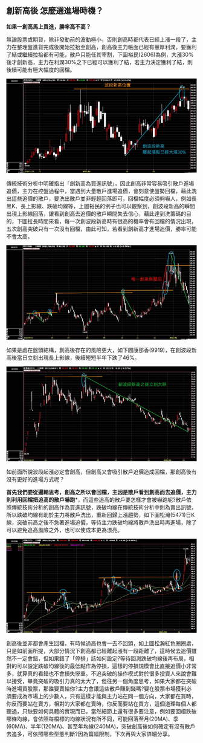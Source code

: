 ## 創新高後 怎麼選進場時機？



**如果一創高馬上買進，勝率高不高？**

無論股票或期貨，除非發動前的波動極小，否則創高時都代表已經上漲一段了，主力在整理盤進貨完成後開始拉抬至創高，創高後主力帳面已經有豐厚利潤，要獲利了結或繼續拉抬都有可能，散戶只能任其宰割，下圖裕民(2606)為例，大漲30%後才創新高，主力在利潤30%之下已經可以獲利了結，若主力決定獲利了結，則後續可能有極大幅度的回檔。

![img](images/4fd87f70-976d-11eb-a7fb-d17ec1a0b286)

傳統技術分析中明確指出「創新高為買進訊號」，因此創高非常容易吸引散戶進場追價，主力在控盤過程中，當遇到大量散戶進場追價，會刻意使盤勢回檔，藉此洗出這些追價的散戶，要洗出散戶並非輕輕回落即可，回檔幅度必須夠嚇人，例如長黑K、長上影線、跌破均線等，上圖裕民的例子也可以觀察到，創波段新高的瞬間出現上影線回落，讓看到創高去追價的散戶瞬間失去信心，藉此達到洗籌碼的目的，下圖拉長時間來看，每一次創波段新高時有很高的機率會有回檔的情況出現，五次創高突破只有一次沒有回檔，由此可知，若看到創新高才進場追價，勝率可能不會太高。

![img](images/a14400f0-976d-11eb-bbde-dde50a736008)

如果是處在盤頭結構，創高後存在的風險更大，如下圖康那香(9919)，在創波段新高後當日立刻出現長上影線，後續短短半年下跌了46%。

![img](images/c7b0e320-976d-11eb-bfff-cf7f6115efbc)

如前面所說波段起漲必定會創高，但創高又會吸引散戶追價造成回檔，那創高後有沒有更好的進場方式呢？

**首先我們要從邏輯思考，創高之所以會回檔，主因是散戶看到創高而去追價，主力則利用回檔把追高的散戶嚇跑***，而這些追高的散戶要怎樣才會被嚇跑呢?散戶依照傳統技術分析的創高作為買進訊號，跌破均線在傳統技術分析中則為賣出訊號，所以跌破均線有助於主力將散戶洗出，重新回歸上漲趨勢，如下圖松瀚(5471)日K線，突破前高之後不急著進場追價，等待主力跌破均線將散戶洗出時再進場，除了可以避免追高風險之外，也可以使成本更為漂亮。

![img](images/db30a5c0-976d-11eb-b77a-6cfc5b745c57)

創高後並非都會產生回檔，有時候過高也會一去不回頭，如上圖松瀚紅色圈圈處，只是如前面所提，大部分情況下創高都已經離起漲有一段距離了，這時候去追價雖然不一定會錯，但如果錯了「停損」該如何設定?等待回測跌破均線後再布局，相對的可以設定跌破均線後的最低點作為停損，這樣的停損規模會比直接追價小非常多，就算真的看錯也不會損失慘重。不追突破的操作模式對於很多投資人來說會難以接受，畢竟突破的吸引力真的太大了，但往另一個角度思考，如果大家都在突破時進場買股票，那誰要賣給你?主力會讓這些散戶賺到錢嗎?要在股票市場獲利必須要成為市場上的少數人，只有這樣才能與主力站在同一個方向，大家都在買時，你反而要站在賣方，相對的大家都在賣時，你反而要站在買方，這個道理每個人都聽過，只缺要如何具體的實現而已，當然細節上還有很多要注意，例如要回檔跌破哪條均線，會依照每檔標的均線狀況有所不同，可能回落至月(20MA)、季(60MA)、半年(120MA)、甚至年均線(240MA)，突破創高後如何確定有沒有散戶去追多，可依照哪些型態判斷?因為篇幅限制，下次再與大家詳細分享。